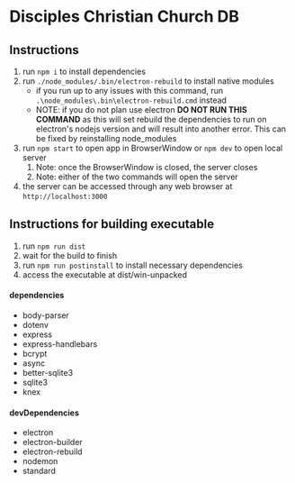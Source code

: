 # Disciples Christian Church DB

## Instructions
1. run `npm i` to install dependencies
2. run `./node_modules/.bin/electron-rebuild` to install native modules
   - if you run up to any issues with this command, run `.\node_modules\.bin\electron-rebuild.cmd` instead
   - NOTE: if you do not plan use electron **DO NOT RUN THIS COMMAND** as this will set rebuild the dependencies to run on electron's nodejs version and will result into another error. This can be fixed by reinstalling node_modules
3. run `npm start` to open app in BrowserWindow or `npm dev` to open local server
   1. Note: once the BrowserWindow is closed, the server closes
   2. Note: either of the two commands will open the server
4. the server can be accessed through any web browser at `http://localhost:3000`

## Instructions for building executable
1. run `npm run dist`
2. wait for the build to finish
3. run `npm run postinstall` to install necessary dependencies
4. access the executable at dist/win-unpacked

#### dependencies
- body-parser
- dotenv
- express
- express-handlebars
- bcrypt
- async
- better-sqlite3
- sqlite3
- knex


#### devDependencies
- electron
- electron-builder
- electron-rebuild
- nodemon
- standard
